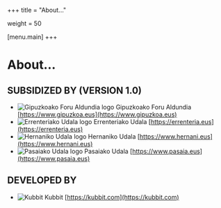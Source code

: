 +++
title = "About..."

weight = 50

[menu.main]
+++

# About...

## SUBSIDIZED BY (VERSION 1.0)

- ![Gipuzkoako Foru Aldundia logo](/img/gipuzkoa.png)
Gipuzkoako Foru Aldundia
[https://www.gipuzkoa.eus](https://www.gipuzkoa.eus)
- ![Errenteriako Udala logo](/img/errenteria.png)
Errenteriako Udala
[https://errenteria.eus](https://errenteria.eus)
- ![Hernaniko Udala logo](/img/hernani.png)
Hernaniko Udala
[https://www.hernani.eus](https://www.hernani.eus)
- ![Pasaiako Udala logo](/img/pasaia.png)
Pasaiako Udala
[https://www.pasaia.eus](https://www.pasaia.eus)


## DEVELOPED BY

- ![Kubbit](/img/kubbit.png)
Kubbit
[https://kubbit.com](https://kubbit.com)

